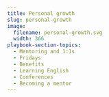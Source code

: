 ```yaml
---
title: Personal growth
slug: personal-growth
image:
  filename: personal-growth.svg
  width: 366
playbook-section-topics:
  - Mentoring and 1:1s
  - Fridays
  - Benefits
  - Learning English
  - Conferences
  - Becoming a mentor
---
```


